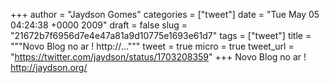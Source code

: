 
+++
author = "Jaydson Gomes"
categories = ["tweet"]
date = "Tue May 05 04:24:38 +0000 2009"
draft = false
slug = "21672b7f6956d7e4e47a81a9d10775e1693e61d7"
tags = ["tweet"]
title = """Novo Blog no ar ! http://..."""
tweet = true
micro = true
tweet_url = "https://twitter.com/jaydson/status/1703208359"
+++
Novo Blog no ar ! http://jaydson.org/
